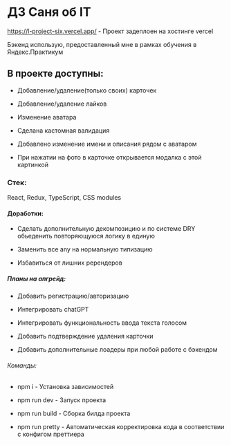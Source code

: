 # ДЗ Саня об IT

https://l-project-six.vercel.app/  - Проект задеплоен на хостинге vercel

Бэкенд использую, предоставленный мне в рамках обучения в Яндекс.Практикум

## В проекте доступны:

- Добавление/удаление(только своих) карточек

- Добавление/удаление лайков

- Изменение аватара

- Сделана кастомная валидация

- Добавлено изменение имени и описания рядом с аватаром

- При нажатии на фото в карточке открывается модалка с этой картинкой

### Стек:

React, Redux, TypeScript, CSS modules

#### Доработки:

- Сделать дополнительную декомпозицию и по системе DRY обьеденить повторяющуюся логику в единую

- Заменить все any на нормальную типизацию

- Избавиться от лишних ререндеров

##### Планы на апгрейд:

- Добавить регистрацию/авторизацию

- Интегрировать chatGPT

- Интегрировать функциональность ввода текста голосом

- Добавить подтверждение удаления карточки

- Добавить дополнительные лоадеры при любой работе с бэкендом

###### Команды:

- npm i - Установка зависимостей

- npm run dev - Запуск проекта

- npm run build - Сборка билда проекта

- npm run pretty - Автоматическая корректировка кода в соответствии с конфигом преттиера
